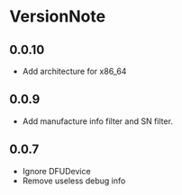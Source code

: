# VersionNote

## 0.0.10

- Add architecture for x86_64

## 0.0.9

- Add manufacture info filter and SN filter.


## 0.0.7

- Ignore DFUDevice
- Remove useless debug info